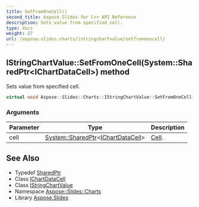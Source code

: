 ```yaml
---
title: SetFromOneCell()
second_title: Aspose.Slides for C++ API Reference
description: Sets value from specified cell.
type: docs
weight: 27
url: /aspose.slides.charts/istringchartvalue/setfromonecell/
---
```

## IStringChartValue::SetFromOneCell(System::SharedPtr\<IChartDataCell\>) method


Sets value from specified cell.

```cpp
virtual void Aspose::Slides::Charts::IStringChartValue::SetFromOneCell(System::SharedPtr<IChartDataCell> cell)=0
```


### Arguments

| Parameter | Type | Description |
| --- | --- | --- |
| cell | [System::SharedPtr](../../../system/sharedptr/)\<[IChartDataCell](../../ichartdatacell/)\> | [Cell](../../../aspose.slides/cell/). |

## See Also

* Typedef [SharedPtr](../../../system/sharedptr/)
* Class [IChartDataCell](../../ichartdatacell/)
* Class [IStringChartValue](../)
* Namespace [Aspose::Slides::Charts](../../)
* Library [Aspose.Slides](../../../)